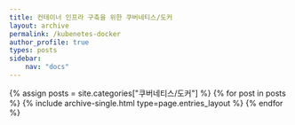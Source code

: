 ```yaml
---
title: 컨테이너 인프라 구축을 위한 쿠버네티스/도커
layout: archive
permalink: /kubenetes-docker
author_profile: true
types: posts
sidebar:
    nav: "docs"
---
```


{% assign posts = site.categories["쿠버네티스/도커"] %}
{% for post in posts %}
    {% include archive-single.html type=page.entries_layout %}
{% endfor %}